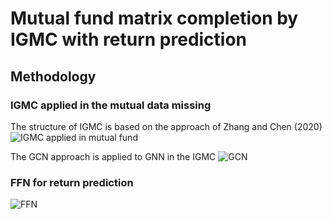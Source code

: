 Mutual fund matrix completion by IGMC with return prediction
===============================================================================

Methodology
------
### IGMC applied in the mutual data missing

The structure of IGMC is based on the approach of Zhang and Chen (2020)
![IGMC applied in mutual fund](https://github.com/KrisrcQi/Crsp_mutual_fund_matrix_completion/assets/117539900/8846ade3-d416-4483-8efa-7bbd3d24e97d)

The GCN approach is applied to GNN in the IGMC
![GCN](https://github.com/KrisrcQi/Crsp_mutual_fund_matrix_completion/assets/117539900/c59325dc-8b74-47ce-9d18-2005b34c7c77)

### FFN for return prediction 
![FFN](https://github.com/KrisrcQi/Crsp_mutual_fund_matrix_completion/assets/117539900/8e66b59c-6f49-4ea1-b087-67ce5af0460b)

